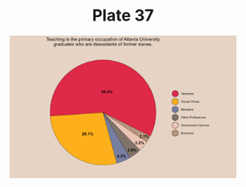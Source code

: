 <h1 align="center"> Plate 37 </h1>

<p align="center">
  <img src="/2024/2024-04-02/2024-04-02_plate_37.png" width="80%"/>
</p>
